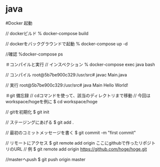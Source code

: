 # java

#Docker 起動

// dockerビルド
% docker-compose build

// dockerをバックグラウンドで起動
% docker-compose up -d

//確認
%docker-compose ps

＃コンパイルと実行
// インスペクション
% docker-compose exec java bash

// コンパイル
root@5b7be900c329:/usr/src# javac Main.java

// 実行
root@5b7be900c329:/usr/src# java Main
Hello World!

＃git 備忘録
// cdコマンドを使って、該当のディレクトリまで移動
// 今回はworkspace/hogeを例に
$ cd workspace/hoge

// gitを初期化
$ git init

// ステージングにあげる
$ git add .

// 最初のコミットメッセージを書く
$ git commit -m "first commit"

// リモートにアクセス
$ git remote add origin ここにgithubで作ったリポジトリのURL
// 例
$ git remote add origin https://github.com/hoge/hoge.git

//masterへpush
$ git push origin master
